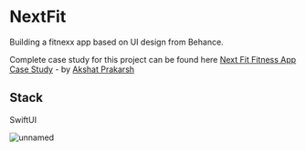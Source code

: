 # NextFit

Building a fitnexx app based on UI design from Behance.

Complete case study for this project can be found here [Next Fit Fitness App Case Study] - by [Akshat Prakarsh]

## Stack

SwiftUI

![unnamed](https://user-images.githubusercontent.com/52240895/161249837-2e8d8370-1e0d-4574-9c39-ab6cbf4e5c5d.png)

[Next Fit Fitness App Case Study]: https://www.behance.net/gallery/139191403/Next-Fit-Fitness-App-Case-Study
[Akshat Prakarsh]: https://www.behance.net/aprakarsh
